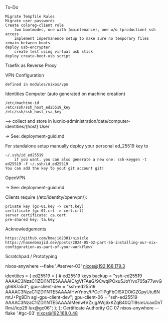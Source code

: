 To-Do

    Migrate Tempfile Rules
    Migrate user passwords
    Create coloreg-client role
        two bootmodes, one with (maintenance), one w/o (production) ssh access
        implement impermanence setup to make sure no temporary files remain between boots
    deploy usb-encrypter
        create test using virtual usb stick
    deploy create-boot-usb script

Traefik as Reverse Proxy

VPN Configuration

    defined in modules/nixos/vpn

Identities
Computer (auto generated on machine creation)

    /etc/machine-id
    /etc/ssh/ssh_host_ed25519_key
    /etc/ssh/ssh_host_rsa_key

--> collect and store in luxnix-administration/data/computer-identities/{host}
User

-> See: deployment-guid.md

For standalone setup manually deploy your personal ed_25519 key to

    ~/.ssh/id_ed25519
        if you want, you can also generate a new one: ssh-keygen -t ed25519 -f ~/.ssh/id_ed25519
    You can add the key to yout git account git!

OpenVPN

-> See: deployment-guid.md

Clients require (/etc/identity/openvpn/):

    private key (gc-01.key -> cert.key)
    certificate (gc-01.crt -> cert.crt)
    server certificate: ca.cert
    pre-shared key: ta.key

Acknowledgements

    https://github.com/hmajid2301/nixicle
    https://haseebmajid.dev/posts/2024-05-02-part-5b-installing-our-nix-configuration-as-part-of-your-workflow/

Scratchpad / Prototyping

nixos-anywhere --flake '.#server-03' nixos@192.168.179.3

identities = { ed25519 = { # ed25519 keys backup = "ssh-ed25519 AAAAC3NzaC1lZDI1NTE5AAAAIC/gVfFAeG/9CwqiPOxu5JoY/vx705a77wvGgh687a5d"; gpu-client-dev = "ssh-ed25519 AAAAC3NzaC1lZDI1NTE5AAAAIHwYnbv/tPCcTIPgFbOISXDOiGZGpyUtu6NmtJ+Pg9Dh agl-gpu-client-dev"; gpu-client-06 = "ssh-ed25519 AAAAC3NzaC1lZDI1NTE5AAAAIMenwtVZxjgAWj6xKZqB40QTl9smUcaoDnTRmJ/icp29 lux@gc06"; }; };
Certificate Authority
GC 07
nixos-anywhere --flake '.#gc-03' nixos@192.168.0.48